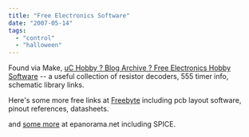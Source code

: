 ```yaml
---
title: "Free Electronics Software"
date: "2007-05-14"
tags: 
  - "control"
  - "halloween"
---
```


Found via Make, [uC Hobby ? Blog Archive ? Free Electronics Hobby Software](http://www.uchobby.com/index.php/2007/05/14/free-electronics-hobby-software/ "uC Hobby ? Blog Archive ? Free Electronics Hobby Software") -- a useful collection of resistor decoders, 555 timer info, schematic library links.

Here's some more free links at [Freebyte](http://www.freebyte.com/electronics/) including pcb layout software, pinout references, datasheets.

and [some more](http://www.epanorama.net/links/software.html) at epanorama.net including SPICE.
